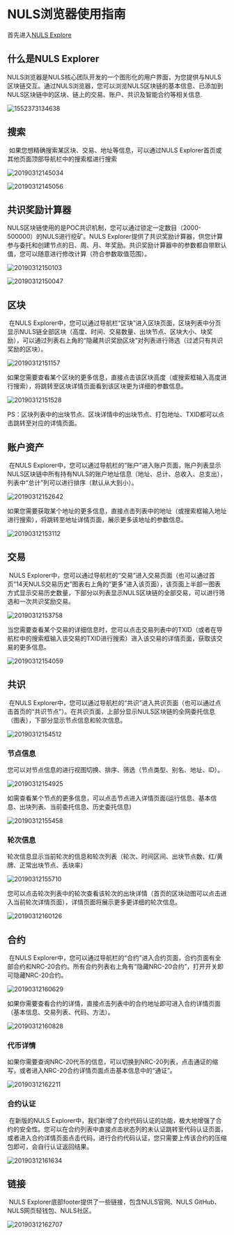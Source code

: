 # NULS浏览器使用指南

首先进入[NULS Explore](https://nulscan.io)

## 什么是NULS Explorer

​	NULS浏览器是NULS核心团队开发的一个图形化的用户界面，为您提供与NULS区块链交互。通过NULS浏览器，您可以浏览NULS区块链的基本信息、已添加到NULS区块链中的区块、链上的交易、账户、共识及智能合约等相关信息.

![1552373134638](./explorer/1552373134638.png)

## 搜索

​	如果您想精确搜索某区块、交易、地址等信息，可以通过NULS Explorer首页或其他页面顶部导航栏中的搜索框进行搜索

![20190312145034](./explorer/20190312145034.png)

![20190312145056](./explorer/20190312145056.png)

## 共识奖励计算器

​	NULS区块链使用的是POC共识机制，您可以通过锁定一定数目（2000-500000）的NULS进行挖矿。NULS Explorer提供了共识奖励计算器，供您计算参与委托和创建节点的日、周、月、年奖励。共识奖励计算器中的参数都自带默认值，您可以随意进行修改计算（符合参数取值范围）。

![20190312150103](./explorer/20190312150103.png)

![20190312150047](./explorer/20190312150047.png)

## 区块

​	在NULS Explorer中，您可以通过导航栏“区块”进入区块页面，区块列表中分页显示NULS链全部区块（高度、时间、交易数量、出块节点、区块大小、块奖励），可以通过列表右上角的“隐藏共识奖励区块”对列表进行筛选（过滤只有共识奖励的区块）。

![20190312151157](./explorer/20190312151157.png)

如果您需要查看某个区块的更多信息，直接点击该区块高度（或搜索框输入高度进行搜索），将跳转至区块详情页面看到该区块更为详细的参数信息。

![20190312151528](./explorer/20190312151528.png)

PS：区块列表中的出块节点、区块详情中的出块节点、打包地址、TXID都可以点击跳转至对应的详情页面。

## 账户资产

​	在NULS Explorer中，您可以通过导航栏的“账户”进入账户页面，账户列表显示NULS区块链中所有持有NULS的账户地址信息（地址、总计、总收入、总支出），列表中“总计”列可以进行排序（默认从大到小）。

![20190312152642](./explorer/20190312152642.png)

如果您需要获取某个地址的更多信息，直接点击列表中的地址（或搜索框输入地址进行搜索），将跳转至地址详情页面，展示更多该地址的参数信息。

![20190312153112](./explorer/20190312153112.png)

## 交易

​	NULS Explorer中，您可以通过导航栏的“交易”进入交易页面（也可以通过首页“14天NULS交易历史”图表右上角的“更多”进入该页面），该页面上半部一图表方式显示交易历史数量，下部分以列表显示NULS区块链的全部交易，可以进行筛选和一次共识奖励交易。

![20190312153758](./explorer/20190312153758.png)

​	当您需要查看某个交易的详细信息时，您可以点击交易列表中的TXID（或者在导航栏中的搜索框输入该交易的TXID进行搜索）进入该交易的详情页面，获取该交易的更多信息。

![20190312154059](./explorer/20190312154059.png)

## 共识

​	在NULS Explorer中，您可以通过导航栏的“共识”进入共识页面（也可以通过点击首页的“共识节点”）。在共识页面，上部分显示NULS区块链的全网委托信息（图表），下部分显示节点信息和轮次信息。

![20190312154512](./explorer/20190312154512.png)

### 节点信息

​	您可以对节点信息的进行视图切换、排序、筛选（节点类型、别名、地址、ID）。

![20190312154925](./explorer/20190312154925.png)

如需查看某个节点的更多信息，可以点击节点进入详情页面(运行信息、基本信息、出块列表、当前委托信息、历史委托信息)

![20190312155458](./explorer/20190312155458.png)

### 轮次信息

​	轮次信息显示当前轮次的信息和轮次列表（轮次、时间区间、出块节点数、红/黄牌、正常出块节点、丢块率）

![20190312155710](./explorer/20190312155710.png)

您可以点击轮次列表中的轮次查看该轮次的出块详情（首页的区块动图可以点击进入当前轮次详情页面），详情页面将展示更多更详细的轮次信息。

![20190312160126](./explorer/20190312160126.png)

## 合约

​	在NULS Explorer中，您可以通过导航栏的“合约”进入合约页面，合约页面有全部合约和NRC-20合约。所有合约列表右上角有“隐藏NRC-20合约”，打开开关即可隐藏NRC-20合约。

![20190312160629](./explorer/20190312160629.png)

如果你需要查看合约的详情，直接点击列表中的合约地址即可进入合约详情页面（基本信息、交易列表、代码、方法）。

![20190312160828](./explorer/20190312160828.png)

### 代币详情

​	如果你需要查询NRC-20代币的信息，可以切换到NRC-20列表，点击通证的缩写，或者进入NRC-20合约详情页面点击基本信息中的“通证”。

![20190312162211](./explorer/20190312162211.png)

### 合约认证

​	在新版的NULS Explorer中，我们新增了合约代码认证的功能，极大地增强了合约的安全性。您可以在合约列表中直接点击状态列的未认证跳转至代码认证页面，或者进入合约详情页面点击代码，进行合约代码认证，您只需要上传该合约的压缩包即可，会自行认证返回结果。

![20190312161634](./explorer/20190312161634.png)

## 链接

​	NULS Explorer底部footer提供了一些链接，包含NULS官网、NULS GitHub、NULS网页轻钱包、NULS社区。

![20190312162707](./explorer/20190312162707.png)